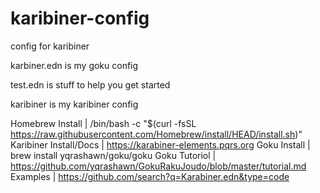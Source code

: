 # karibiner-config

config for karibiner



karbiner.edn is my goku config

test.edn is stuff to help you get started

karibiner is my karibiner config 


Homebrew Install | /bin/bash -c "$(curl -fsSL https://raw.githubusercontent.com/Homebrew/install/HEAD/install.sh)"
Karibiner Install/Docs | https://karabiner-elements.pqrs.org
Goku Install | brew install yqrashawn/goku/goku
Goku Tutoriol | https://github.com/yqrashawn/GokuRakuJoudo/blob/master/tutorial.md
Examples | https://github.com/search?q=Karabiner.edn&type=code
